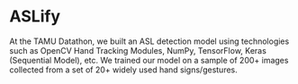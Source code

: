 # ASLify

At the TAMU Datathon, we built an ASL detection model using technologies such as OpenCV Hand Tracking Modules, NumPy, TensorFlow, Keras (Sequential Model), etc. We trained our model on a sample of 200+ images collected from a set of 20+ widely used hand signs/gestures.

